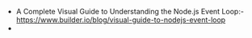 
-  A Complete Visual Guide to Understanding the Node.js Event Loop:- https://www.builder.io/blog/visual-guide-to-nodejs-event-loop
- 